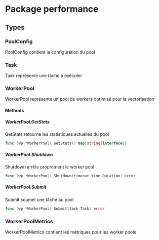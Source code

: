 # Package performance

## Types

### PoolConfig

PoolConfig contient la configuration du pool


### Task

Task représente une tâche à exécuter


### WorkerPool

WorkerPool représente un pool de workers optimisé pour la vectorisation


#### Methods

##### WorkerPool.GetStats

GetStats retourne les statistiques actuelles du pool


```go
func (wp *WorkerPool) GetStats() map[string]interface{}
```

##### WorkerPool.Shutdown

Shutdown arrête proprement le worker pool


```go
func (wp *WorkerPool) Shutdown(timeout time.Duration) error
```

##### WorkerPool.Submit

Submit soumet une tâche au pool


```go
func (wp *WorkerPool) Submit(task Task) error
```

### WorkerPoolMetrics

WorkerPoolMetrics contient les métriques pour les worker pools


